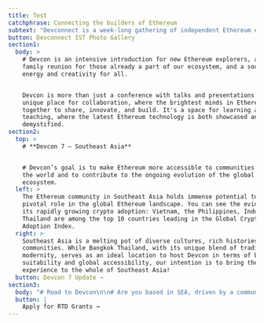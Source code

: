 ```yaml
---
title: Test
catchphrase: Connecting the builders of Ethereum
subtext: "Devconnect is a week-long gathering of independent Ethereum events to learn, share, and\_**make progress together.**\n"
button: Devconnect IST Photo Gallery
section1:
  body: >
    # Devcon is an intensive introduction for new Ethereum explorers, a global
    family reunion for those already a part of our ecosystem, and a source of
    energy and creativity for all.


    Devcon is more than just a conference with talks and presentations. It’s a
    unique place for collaboration, where the brightest minds in Ethereum come
    together to share, innovate, and build. It's a space for learning and
    teaching, where the latest Ethereum technology is both showcased and
    demystified.
section2:
  top: >
    # **Devcon 7 — Southeast Asia**


    # Devcon’s goal is to make Ethereum more accessible to communities around
    the world and to contribute to the ongoing evolution of the global Ethereum
    ecosystem.
  left: >
    The Ethereum community in Southeast Asia holds immense potential to play a
    pivotal role in the global Ethereum landscape. You can see the evidence in
    its rapidly growing crypto adoption: Vietnam, the Philippines, Indonesia and
    Thailand are among the top 10 countries leading in the Global Crypto
    Adoption Index.
  right: >
    Southeast Asia is a melting pot of diverse cultures, rich histories, and
    communities. While Bangkok Thailand, with its unique blend of tradition and
    modernity, serves as an ideal location to host Devcon in terms of both venue
    suitability and global accessibility, our intention is to bring the Devcon
    experience to the whole of Southeast Asia!
  button: Devcon 7 Update →
section3:
  body: "# Road to Devcon\n\n# Are you based in SEA, driven by a community-oriented spirit, and passionate about Ethereum's potential to create a positive impact?\n\nCheck out the Road to Devcon grants round and apply. \LThis initiative was born from our commitment to support the rise of new Ethereum events, grassroots communities, and educational endeavors across Southeast Asia before Devcon 7.\n"
  button: |
    Apply for RTD Grants →
---
```


